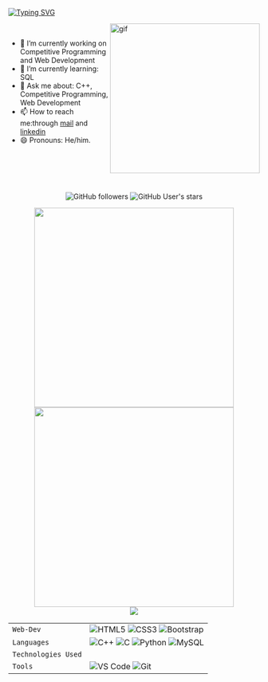 <!--### Hello World, I am Advay 👋 -->
<div> 
  
[![Typing SVG](https://readme-typing-svg.herokuapp.com?font=Dancing+Script&size=40&color=3EED95&vCenter=true&lines=Hello+there!;I+am+Advay+%F0%9F%98%83;I+am+a+Computer+Science+and+Engineering+student)](https://git.io/typing-svg)

<img src="gif.gif" width="300px" alt=gif align="right"> 
</div>
  <br />

  - 🔭 I’m currently working on Competitive Programming and Web Development
  - 🌱 I’m currently learning: SQL
  - 💬 Ask me about: C++, Competitive Programming, Web Development
  - 📫 How to reach me:through [mail](mailto:advaysagarkar@gmail.com) and [linkedin](https://www.linkedin.com/in/advay-sagarkar/)
  - 😄 Pronouns: He/him.
  

<br />
<br />
<br />
<br />
<p align="center">
  <img alt="GitHub followers" src="https://img.shields.io/github/followers/Aragorn-64?color=3eed95&logo=github&style=for-the-badge&logoColor=3eed95">
  <img alt="GitHub User's stars" src="https://img.shields.io/github/stars/Aragorn-64?affiliations=OWNER&color=3eed95&logo=github&style=for-the-badge&logoColor=3eed95"> 
  
</p> 

<div align="center">

<img width="400px" src="https://github-readme-stats.vercel.app/api?username=Aragorn-64&show_icons=true&hide_border=true&count_private=true&bg_color=00000000&title_color=ff7a0d&text_color=3eed95&icon_color=3eed95&cache_seconds=1800" />
<img width="400px" src="https://github-readme-streak-stats.herokuapp.com/?user=Aragorn-64&background=00000000&hide_border=true&stroke=3eed95&ring=ff960d&fire=ffd500&currStreakNum=ff7a0d&sideNums=ff7a0d&currStreakLabel=3eed95&sideLabels=3eed95&dates=3eed95" />
  
</div> 

<div align="center">
<img src="https://activity-graph.herokuapp.com/graph?username=Aragorn-64&theme=react-dark&bg_color=00000000&color=ff7a0d&line=3eed95&point=ff7a0d&area=true&hide_border=true&area_color=3eed95"> <br>
</div>

|               |           |
|       ---     |    ---    |
| `Web-Dev`     | ![HTML5](https://img.shields.io/badge/-HTML5-white?color=ff6529&style=for-the-badge&logo=HTML5&logoColor=white&logoWidth=20) ![CSS3](https://img.shields.io/badge/-CSS3-orange?color=264DE4&style=for-the-badge&logo=CSS3&logoColor=white&logoWidth=20) ![Bootstrap](https://img.shields.io/badge/bootstrap-FE9A00?style=for-the-badge&logo=bootstrap&logoColor=white)|
| `Languages`   | ![C++](https://img.shields.io/badge/-C%2B%2B-white?color=blue&style=for-the-badge&logo=C%2B%2B&logoColor=white&logoWidth=20) ![C](https://img.shields.io/badge/-C-white?color=2a1d80&style=for-the-badge&logo=C&logoColor=white&logoWidth=20) ![Python](https://img.shields.io/badge/-Python-orange?color=205966&style=for-the-badge&logo=Python&logoColor=white&logoWidth=20) ![MySQL](https://img.shields.io/badge/-MySQL-307BBD?style=for-the-badge&logo=mysql&logoColor=white) |
| `Technologies Used` |
| `Tools`       | ![VS Code](https://img.shields.io/badge/Visual_Studio_Code-5D1A60?style=for-the-badge&logo=visual%20studio%20code&logoColor=white) ![Git](https://img.shields.io/badge/Git-682181?style=for-the-badge&logo=git&logoColor=white)|

<!-- ![JavaScript](https://img.shields.io/badge/-javascript-white?style=for-the-badge&logo=javascript&logoColor=white&logoWidth=20&color=F1DB4E) ![ReactJS](https://img.shields.io/badge/-React-orange?color=09D9FE&style=for-the-badge&logo=React&logoColor=white&logoWidth=20) ![Sass](https://img.shields.io/badge/-sass-white?style=for-the-badge&logo=sass&logoColor=white&logoWidth=20&color=CD679B)  -->



<!--
**Aragorn-64/Aragorn-64** is a ✨ _special_ ✨ repository because its `README.md` (this file) appears on your GitHub profile.

Here are some ideas to get you started:

- 🔭 I’m currently working on ...
- 🌱 I’m currently learning ...
- 👯 I’m looking to collaborate on ...
- 🤔 I’m looking for help with ...
- 💬 Ask me about ...
- 📫 How to reach me: ...
- 😄 Pronouns: ...
- ⚡ Fun fact: ...
-->
